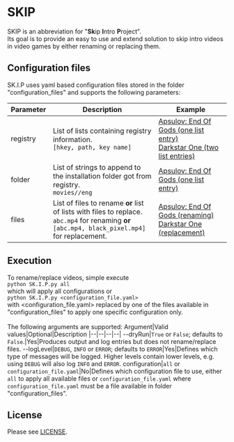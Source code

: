 # SKIP
SKIP is an abbreviation for "**Sk**ip **I**ntro **P**roject".<br>
Its goal is to provide an easy to use and extend solution to skip intro videos in video games by either renaming or replacing them. 

## Configuration files
SK.I.P uses yaml based configuration files stored in the folder "configuration_files" and supports the following parameters:

Parameter|Description|Example
|--|--|--|
registry|List of lists containing registry information.<br>`[hkey, path, key name]`|[Apsulov: End Of Gods (one list entry)](configuration_files/Apsulov_End_Of_Gods.yaml)<br>[Darkstar One (two list entries)](configuration_files/Darkstar_One.yaml)
folder|List of strings to append to the installation folder got from registry.<br>`movies//eng`|[Apsulov: End Of Gods (one list entry)](configuration_files/Apsulov_End_Of_Gods.yaml)
files|List of files to rename **or** list of lists with files to replace.<br>`abc.mp4` for renaming **or** `[abc.mp4, black_pixel.mp4]` for replacement.|[Apsulov: End Of Gods (renaming)](configuration_files/Apsulov_End_Of_Gods.yaml)<br>[Darkstar One (replacement)](configuration_files/Darkstar_One.yaml)

## Execution
To rename/replace videos, simple execute<br>
`python SK.I.P.py all`<br>
which will apply all configurations or<br>
`python SK.I.P.py <configuration_file.yaml>`<br>
with <configuration_file.yaml> replaced by one of the files available in "configuration_files" to apply one specific configuration only.
<br><br>
The following arguments are supported:
Argument|Valid values|Optional|Description
|--|--|--|--|
--dryRun|`True` or `False`; defaults to `False`.|Yes|Produces output and log entries but does not rename/replace files.
--logLevel|`DEBUG`, `INFO` or `ERROR`; defaults to `ERROR`|Yes|Defines which type of messages will be logged. Higher levels contain lower levels, e.g. using `DEBUG` will also log `INFO` and `ERROR`.
configuration|`all` or `configuration_file.yaml`|No|Defines which configuration file to use, either `all` to apply all available files or `configuration_file.yaml` where `configuration_file.yaml` must be a file available in folder "configuration_files".

## License
Please see [LICENSE](LICENSE).
